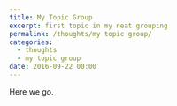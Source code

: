 ```yaml
---
title: My Topic Group
excerpt: first topic in my neat grouping
permalink: /thoughts/my topic group/
categories:
  - thoughts
  - my topic group
date: 2016-09-22 00:00
---
```


Here we go.
